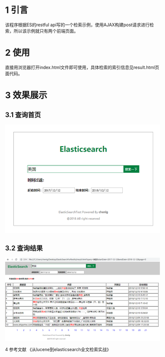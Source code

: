 # 1 引言
该程序根据ES的restful api写的一个检索示例，使用AJAX构建post请求进行检索，所以该示例就只有两个前端页面。
# 2 使用
直接用浏览器打开index.html文件即可使用，具体检索的索引信息见result.html页面代码。
# 3 效果展示
## 3.1 查询首页
<p align="center">
  <img src="./image/index.png"/>
<p/>

## 3.2 查询结果
<p align="center">
  <img src="./image/result.png"/>
<p/>
4 参考文献
《从lucene到elasticsearch全文检索实战》
